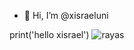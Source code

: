 - 👋 Hi, I’m @xisraeluni

<!---
xisraeluni/xisraeluni is a ✨ special ✨ repository because its `README.md` (this file) appears on your GitHub profile.
You can click the Preview link to take a look at your changes.
--->
print('hello xisrael')
![rayas](https://user-images.githubusercontent.com/115751683/229263166-eef32e92-bba6-4b90-a8e1-d61102687a17.gif)
